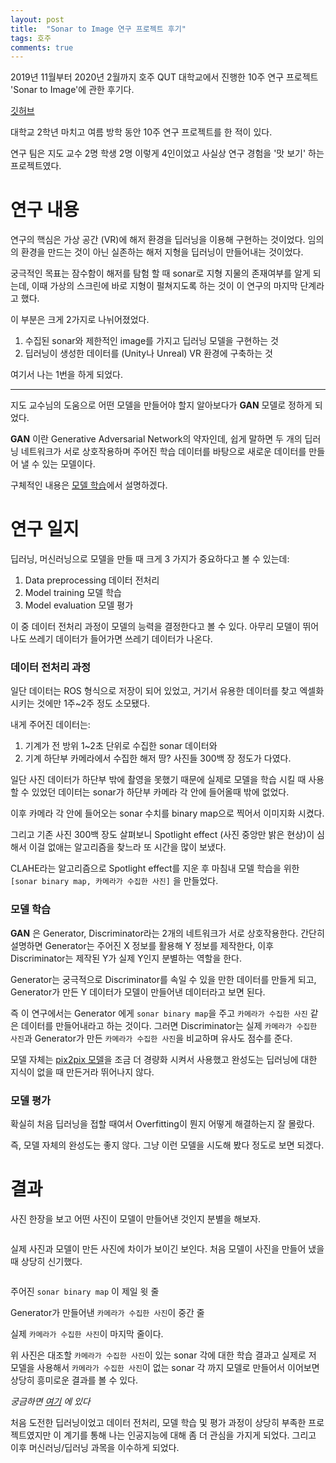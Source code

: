 ```yaml
---
layout: post
title:  "Sonar to Image 연구 프로젝트 후기"
tags: 호주
comments: true
---
```


2019년 11월부터 2020년 2월까지 호주 QUT 대학교에서 진행한 10주 연구 프로젝트 'Sonar to Image'에 관한 후기다.

[깃허브](https://github.com/json9512/sonarToimage)

대학교 2학년 마치고 여름 방학 동안 10주 연구 프로젝트를 한 적이 있다. 

연구 팀은 지도 교수 2명 학생 2명 이렇게 4인이었고 사실상 연구 경험을 '맛 보기' 하는 프로젝트였다.

# 연구 내용
연구의 핵심은 가상 공간 (VR)에 해저 환경을 딥러닝을 이용해 구현하는 것이었다. 임의의 환경을 만드는 것이 아닌 실존하는 해저 지형을 딥러닝이 만들어내는 것이었다. 

궁극적인 목표는 잠수함이 해저를 탐험 할 때 sonar로 지형 지물의 존재여부를 알게 되는데, 이때 가상의 스크린에 바로 지형이 펄쳐지도록 하는 것이 이 연구의 마지막 단계라고 했다.

이 부분은 크게 2가지로 나뉘어졌었다. 
1. 수집된 sonar와 제한적인 image를 가지고 딥러닝 모델을 구현하는 것
2. 딥러닝이 생성한 데이터를 (Unity나 Unreal) VR 환경에 구축하는 것

여기서 나는 1번을 하게 되었다.

****
지도 교수님의 도움으로 어떤 모델을 만들어야 할지 알아보다가 **GAN** 모델로 정하게 되었다. 

**GAN** 이란 Generative Adversarial Network의 약자인데, 쉽게 말하면 두 개의 딥러닝 네트워크가 서로 상호작용하며 주어진 학습 데이터를 바탕으로 새로운 데이터를 만들어 낼 수 있는 모델이다. 

구체적인 내용은 [모델 학습](###모델-학습)에서 설명하겠다. 

# 연구 일지
딥러닝, 머신러닝으로 모델을 만들 때 크게 3 가지가 중요하다고 볼 수 있는데:
1. Data preprocessing 데이터 전처리
2. Model training 모델 학습
3. Model evaluation 모델 평가

이 중 데이터 전처리 과정이 모델의 능력을 결정한다고 볼 수 있다. 아무리 모델이 뛰어나도 쓰레기 데이터가 들어가면 쓰레기 데이터가 나온다. 

### 데이터 전처리 과정

일단 데이터는 ROS 형식으로 저장이 되어 있었고, 거기서 유용한 데이터를 찾고 엑셀화 시키는 것에만 1주~2주 정도 소모됐다. 

내게 주어진 데이터는:
1. 기계가 전 방위 1~2초 단위로 수집한 sonar 데이터와
2. 기계 하단부 카메라에서 수집한 해저 땅? 사진들 300백 장 정도가 다였다. 

일단 사진 데이터가 하단부 밖에 촬영을 못했기 때문에 실제로 모델을 학습 시킬 때 사용할 수 있었던 데이터는 sonar가 하단부 카메라 각 안에 들어올때 밖에 없었다. 

이후 카메라 각 안에 들어오는 sonar 수치를 binary map으로 찍어서 이미지화 시켰다. 

그리고 기존 사진 300백 장도 살펴보니 Spotlight effect (사진 중앙만 밝은 현상)이 심해서 이걸 없애는 알고리즘을 찾느라 또 시간을 많이 보냈다.

CLAHE라는 알고리즘으로 Spotlight effect를 지운 후 마침내 모델 학습을 위한 `[sonar binary map, 카메라가 수집한 사진]` 을 만들었다. 

### 모델 학습

**GAN** 은 Generator, Discriminator라는 2개의 네트워크가 서로 상호작용한다. 간단히 설명하면 Generator는 주어진 X 정보를 활용해 Y 정보를 제작한다, 이후 Discriminator는 제작된 Y가 실제 Y인지 분별하는 역할을 한다. 

Generator는 궁극적으로 Discriminator를 속일 수 있을 만한 데이터를 만들게 되고, Generator가 만든 Y 데이터가 모델이 만들어낸 데이터라고 보면 된다.

즉 이 연구에서는 Generator 에게 `sonar binary map`을 주고 `카메라가 수집한 사진` 같은 데이터를 만들어내라고 하는 것이다. 그러면 Discriminator는 실제 `카메라가 수집한 사진`과 Generator가 만든 `카메라가 수집한 사진`을 비교하며 유사도 점수를 준다.  

모델 자체는 [pix2pix 모델](https://github.com/eriklindernoren/PyTorch-GAN/blob/master/implementations/pix2pix/pix2pix.py)을 조금 더 경량화 시켜서 사용했고 완성도는 딥러닝에 대한 지식이 없을 때 만든거라 뛰어나지 않다. 

### 모델 평가

확실히 처음 딥러닝을 접할 때여서 Overfitting이 뭔지 어떻게 해결하는지 잘 몰랐다.

즉, 모델 자체의 완성도는 좋지 않다. 그냥 이런 모델을 시도해 봤다 정도로 보면 되겠다. 

# 결과 

사진 한장을 보고 어떤 사진이 모델이 만들어낸 것인지 분별을 해보자.

<img src="{{ site.baseurl }}/images/gan-result-test.png" class="align-center" alt=""/>

실제 사진과 모델이 만든 사진에 차이가 보이긴 보인다.
처음 모델이 사진을 만들어 냈을 때 상당히 신기했다.

<img src="{{ site.baseurl }}/images/gan-result.png" class="align-center" alt=""/>

주어진 `sonar binary map` 이 제일 윗 줄

Generator가 만들어낸 `카메라가 수집한 사진`이 중간 줄

실제 `카메라가 수집한 사진`이 마지막 줄이다.

위 사진은 대조할 `카메라가 수집한 사진`이 있는 sonar 각에 대한 학습 결과고 실제로 저 모델을 사용해서 `카메라가 수집한 사진`이 없는 sonar 각 까지 모델로 만들어서 이어보면 상당히 흥미로운 결과를 볼 수 있다. 

*궁금하면 [여기](https://github.com/json9512/sonarToimage/blob/master/sample/imgs/image.png) 에 있다*


처음 도전한 딥러닝이었고 데이터 전처리, 모델 학습 및 평가 과정이 상당히 부족한 프로젝트였지만 이 계기를 통해 나는 인공지능에 대해 좀 더 관심을 가지게 되었다. 그리고 이후 머신러닝/딥러닝 과목을 이수하게 되었다. 